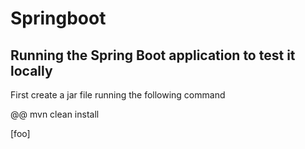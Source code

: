 # Springboot

## Running the Spring Boot application to test it locally

First create a jar file running the following command

@@ mvn clean install

\[foo]
